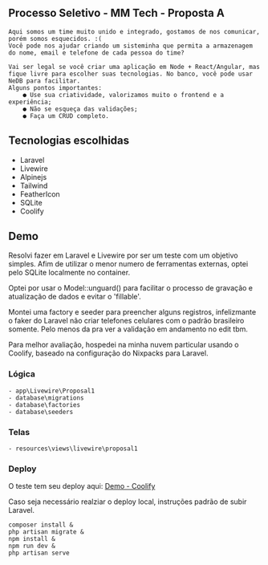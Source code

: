 ## Processo Seletivo - MM Tech - Proposta A

```
Aqui somos um time muito unido e integrado, gostamos de nos comunicar, porém somos esquecidos. :(
Você pode nos ajudar criando um sisteminha que permita a armazenagem do nome, email e telefone de cada pessoa do time?

Vai ser legal se você criar uma aplicação em Node + React/Angular, mas
fique livre para escolher suas tecnologias. No banco, você pode usar NeDB para facilitar.
Alguns pontos importantes:
    ● Use sua criatividade, valorizamos muito o frontend e a experiência;
    ● Não se esqueça das validações;
    ● Faça um CRUD completo.
```

## Tecnologias escolhidas

 - Laravel
 - Livewire
 - Alpinejs
 - Tailwind
 - FeatherIcon
 - SQLite
 - Coolify

## Demo

Resolvi fazer em Laravel e Livewire por ser um teste com um objetivo simples.
Afim de utilizar o menor numero de ferramentas externas, optei pelo SQLite localmente no container.

Optei por usar o Model::unguard() para facilitar o processo de gravação e atualização de dados e evitar
o 'fillable'.

Montei uma factory e seeder para preencher alguns registros, infelizmante o faker do Laravel não criar
telefones celulares com o padrão brasileiro somente. Pelo menos da pra ver a validação em andamento no edit tbm.

Para melhor avaliação, hospedei na minha nuvem particular usando o Coolify, baseado na configuração
    do Nixpacks para Laravel.

### Lógica
    - app\Livewire\Proposal1
    - database\migrations
    - database\factories
    - database\seeders

### Telas
    - resources\views\livewire\proposal1
    
### Deploy

O teste tem seu deploy aqui:
[Demo - Coolify](https://vs408kkko004g440gkwgssgo.kodup.cloud/)

Caso seja necessário realziar o deploy local, instruções padrão de subir Laravel.


    composer install & 
    php artisan migrate & 
    npm install &
    npm run dev &
    php artisan serve

